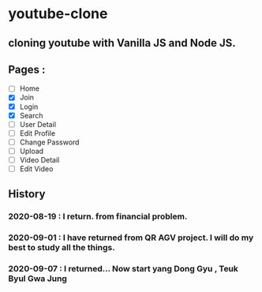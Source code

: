 # youtube-clone

## cloning youtube with Vanilla JS and Node JS.

## Pages :

- [ ] Home
- [x] Join
- [x] Login
- [x] Search
- [ ] User Detail
- [ ] Edit Profile
- [ ] Change Password
- [ ] Upload
- [ ] Video Detail
- [ ] Edit Video

## History

### 2020-08-19 : I return. from financial problem.

### 2020-09-01 : I have returned from QR AGV project. I will do my best to study all the things.

### 2020-09-07 : I returned... Now start yang Dong Gyu , Teuk Byul Gwa Jung
